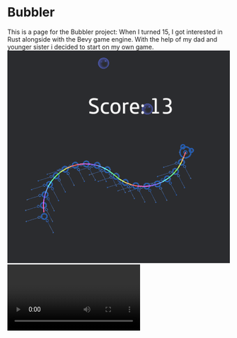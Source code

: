 # Bubbler
This is a page for the Bubbler project:
When I turned 15, I got interested in Rust alongside with the Bevy game engine. With the help of my dad and younger sister i decided to start on my own game. 
![screenshot](./docs/Screenshot%202024-08-25%20140247.png)
![video](./docs/Recording%202024-09-08%20182012.mp4)